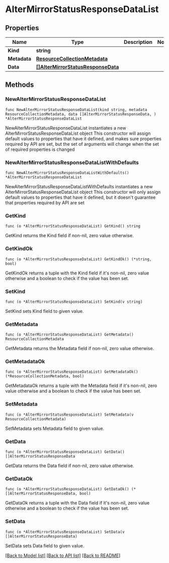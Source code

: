 # AlterMirrorStatusResponseDataList

## Properties

Name | Type | Description | Notes
------------ | ------------- | ------------- | -------------
**Kind** | **string** |  | 
**Metadata** | [**ResourceCollectionMetadata**](ResourceCollectionMetadata.md) |  | 
**Data** | [**[]AlterMirrorStatusResponseData**](AlterMirrorStatusResponseData.md) |  | 

## Methods

### NewAlterMirrorStatusResponseDataList

`func NewAlterMirrorStatusResponseDataList(kind string, metadata ResourceCollectionMetadata, data []AlterMirrorStatusResponseData, ) *AlterMirrorStatusResponseDataList`

NewAlterMirrorStatusResponseDataList instantiates a new AlterMirrorStatusResponseDataList object
This constructor will assign default values to properties that have it defined,
and makes sure properties required by API are set, but the set of arguments
will change when the set of required properties is changed

### NewAlterMirrorStatusResponseDataListWithDefaults

`func NewAlterMirrorStatusResponseDataListWithDefaults() *AlterMirrorStatusResponseDataList`

NewAlterMirrorStatusResponseDataListWithDefaults instantiates a new AlterMirrorStatusResponseDataList object
This constructor will only assign default values to properties that have it defined,
but it doesn't guarantee that properties required by API are set

### GetKind

`func (o *AlterMirrorStatusResponseDataList) GetKind() string`

GetKind returns the Kind field if non-nil, zero value otherwise.

### GetKindOk

`func (o *AlterMirrorStatusResponseDataList) GetKindOk() (*string, bool)`

GetKindOk returns a tuple with the Kind field if it's non-nil, zero value otherwise
and a boolean to check if the value has been set.

### SetKind

`func (o *AlterMirrorStatusResponseDataList) SetKind(v string)`

SetKind sets Kind field to given value.


### GetMetadata

`func (o *AlterMirrorStatusResponseDataList) GetMetadata() ResourceCollectionMetadata`

GetMetadata returns the Metadata field if non-nil, zero value otherwise.

### GetMetadataOk

`func (o *AlterMirrorStatusResponseDataList) GetMetadataOk() (*ResourceCollectionMetadata, bool)`

GetMetadataOk returns a tuple with the Metadata field if it's non-nil, zero value otherwise
and a boolean to check if the value has been set.

### SetMetadata

`func (o *AlterMirrorStatusResponseDataList) SetMetadata(v ResourceCollectionMetadata)`

SetMetadata sets Metadata field to given value.


### GetData

`func (o *AlterMirrorStatusResponseDataList) GetData() []AlterMirrorStatusResponseData`

GetData returns the Data field if non-nil, zero value otherwise.

### GetDataOk

`func (o *AlterMirrorStatusResponseDataList) GetDataOk() (*[]AlterMirrorStatusResponseData, bool)`

GetDataOk returns a tuple with the Data field if it's non-nil, zero value otherwise
and a boolean to check if the value has been set.

### SetData

`func (o *AlterMirrorStatusResponseDataList) SetData(v []AlterMirrorStatusResponseData)`

SetData sets Data field to given value.



[[Back to Model list]](../README.md#documentation-for-models) [[Back to API list]](../README.md#documentation-for-api-endpoints) [[Back to README]](../README.md)


